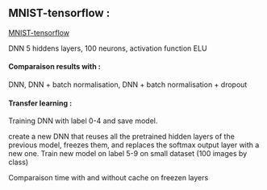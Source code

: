 ## MNIST-tensorflow : 
[MNIST-tensorflow ](https://github.com/yannistannier/deeplearning/blob/master/MNIST-tensorflow.ipynb)

DNN 5 hiddens layers, 100 neurons, activation function ELU

#### Comparaison results with : 
DNN, DNN + batch normalisation, DNN + batch normalisation + dropout

#### Transfer learning :

Training DNN with label 0-4 and save model.

create a new DNN that reuses all the pretrained hidden layers of the previous model, freezes them, and replaces the softmax output layer with a new one.
Train new model on label 5-9 on small dataset (100 images by class)

Comparaison time with and without cache on freezen layers 